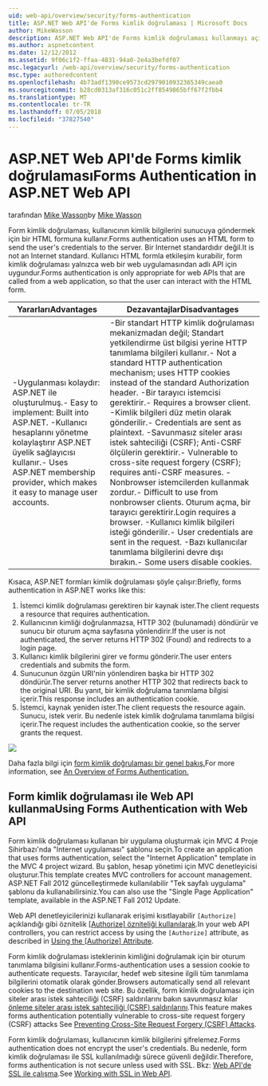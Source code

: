 ```yaml
---
uid: web-api/overview/security/forms-authentication
title: ASP.NET Web API'de Forms kimlik doğrulaması | Microsoft Docs
author: MikeWasson
description: ASP.NET Web API'de Forms kimlik doğrulaması kullanmayı açıklar.
ms.author: aspnetcontent
ms.date: 12/12/2012
ms.assetid: 9f06c1f2-ffaa-4831-94a0-2e4a3befdf07
msc.legacyurl: /web-api/overview/security/forms-authentication
msc.type: authoredcontent
ms.openlocfilehash: 4b73adf1390ce9573cd2979010932365349caea0
ms.sourcegitcommit: b28cd0313af316c051c2ff8549865bff67f2fbb4
ms.translationtype: MT
ms.contentlocale: tr-TR
ms.lasthandoff: 07/05/2018
ms.locfileid: "37827540"
---
```

<a name="forms-authentication-in-aspnet-web-api"></a><span data-ttu-id="c2760-103">ASP.NET Web API'de Forms kimlik doğrulaması</span><span class="sxs-lookup"><span data-stu-id="c2760-103">Forms Authentication in ASP.NET Web API</span></span>
====================
<span data-ttu-id="c2760-104">tarafından [Mike Wasson](https://github.com/MikeWasson)</span><span class="sxs-lookup"><span data-stu-id="c2760-104">by [Mike Wasson](https://github.com/MikeWasson)</span></span>

<span data-ttu-id="c2760-105">Form kimlik doğrulaması, kullanıcının kimlik bilgilerini sunucuya göndermek için bir HTML formuna kullanır.</span><span class="sxs-lookup"><span data-stu-id="c2760-105">Forms authentication uses an HTML form to send the user's credentials to the server.</span></span> <span data-ttu-id="c2760-106">Bir Internet standardıdır değil.</span><span class="sxs-lookup"><span data-stu-id="c2760-106">It is not an Internet standard.</span></span> <span data-ttu-id="c2760-107">Kullanıcı HTML formla etkileşim kurabilir, form kimlik doğrulaması yalnızca web bir web uygulamasından adlı API için uygundur.</span><span class="sxs-lookup"><span data-stu-id="c2760-107">Forms authentication is only appropriate for web APIs that are called from a web application, so that the user can interact with the HTML form.</span></span>

| <span data-ttu-id="c2760-108">Yararları</span><span class="sxs-lookup"><span data-stu-id="c2760-108">Advantages</span></span> | <span data-ttu-id="c2760-109">Dezavantajlar</span><span class="sxs-lookup"><span data-stu-id="c2760-109">Disadvantages</span></span> |
| --- | --- |
| <span data-ttu-id="c2760-110">-Uygulanması kolaydır: ASP.NET ile oluşturulmuş.</span><span class="sxs-lookup"><span data-stu-id="c2760-110">- Easy to implement: Built into ASP.NET.</span></span> <span data-ttu-id="c2760-111">-Kullanıcı hesaplarını yönetme kolaylaştırır ASP.NET üyelik sağlayıcısı kullanır.</span><span class="sxs-lookup"><span data-stu-id="c2760-111">- Uses ASP.NET membership provider, which makes it easy to manage user accounts.</span></span> | <span data-ttu-id="c2760-112">-Bir standart HTTP kimlik doğrulaması mekanizmadan değil; Standart yetkilendirme üst bilgisi yerine HTTP tanımlama bilgileri kullanır.</span><span class="sxs-lookup"><span data-stu-id="c2760-112">- Not a standard HTTP authentication mechanism; uses HTTP cookies instead of the standard Authorization header.</span></span> <span data-ttu-id="c2760-113">-Bir tarayıcı istemcisi gerektirir.</span><span class="sxs-lookup"><span data-stu-id="c2760-113">- Requires a browser client.</span></span> <span data-ttu-id="c2760-114">-Kimlik bilgileri düz metin olarak gönderilir.</span><span class="sxs-lookup"><span data-stu-id="c2760-114">- Credentials are sent as plaintext.</span></span> <span data-ttu-id="c2760-115">-Savunmasız siteler arası istek sahteciliği (CSRF); Anti-CSRF ölçülerin gerektirir.</span><span class="sxs-lookup"><span data-stu-id="c2760-115">- Vulnerable to cross-site request forgery (CSRF); requires anti-CSRF measures.</span></span> <span data-ttu-id="c2760-116">-Nonbrowser istemcilerden kullanmak zordur.</span><span class="sxs-lookup"><span data-stu-id="c2760-116">- Difficult to use from nonbrowser clients.</span></span> <span data-ttu-id="c2760-117">Oturum açma, bir tarayıcı gerektirir.</span><span class="sxs-lookup"><span data-stu-id="c2760-117">Login requires a browser.</span></span> <span data-ttu-id="c2760-118">-Kullanıcı kimlik bilgileri isteği gönderilir.</span><span class="sxs-lookup"><span data-stu-id="c2760-118">- User credentials are sent in the request.</span></span> <span data-ttu-id="c2760-119">-Bazı kullanıcılar tanımlama bilgilerini devre dışı bırakın.</span><span class="sxs-lookup"><span data-stu-id="c2760-119">- Some users disable cookies.</span></span> |

<span data-ttu-id="c2760-120">Kısaca, ASP.NET formları kimlik doğrulaması şöyle çalışır:</span><span class="sxs-lookup"><span data-stu-id="c2760-120">Briefly, forms authentication in ASP.NET works like this:</span></span>

1. <span data-ttu-id="c2760-121">İstemci kimlik doğrulaması gerektiren bir kaynak ister.</span><span class="sxs-lookup"><span data-stu-id="c2760-121">The client requests a resource that requires authentication.</span></span>
2. <span data-ttu-id="c2760-122">Kullanıcının kimliği doğrulanmazsa, HTTP 302 (bulunamadı) döndürür ve sunucu bir oturum açma sayfasına yönlendirir.</span><span class="sxs-lookup"><span data-stu-id="c2760-122">If the user is not authenticated, the server returns HTTP 302 (Found) and redirects to a login page.</span></span>
3. <span data-ttu-id="c2760-123">Kullanıcı kimlik bilgilerini girer ve formu gönderir.</span><span class="sxs-lookup"><span data-stu-id="c2760-123">The user enters credentials and submits the form.</span></span>
4. <span data-ttu-id="c2760-124">Sunucunun özgün URI'nin yönlendiren başka bir HTTP 302 döndürür.</span><span class="sxs-lookup"><span data-stu-id="c2760-124">The server returns another HTTP 302 that redirects back to the original URI.</span></span> <span data-ttu-id="c2760-125">Bu yanıt, bir kimlik doğrulama tanımlama bilgisi içerir.</span><span class="sxs-lookup"><span data-stu-id="c2760-125">This response includes an authentication cookie.</span></span>
5. <span data-ttu-id="c2760-126">İstemci, kaynak yeniden ister.</span><span class="sxs-lookup"><span data-stu-id="c2760-126">The client requests the resource again.</span></span> <span data-ttu-id="c2760-127">Sunucu, istek verir. Bu nedenle istek kimlik doğrulama tanımlama bilgisi içerir.</span><span class="sxs-lookup"><span data-stu-id="c2760-127">The request includes the authentication cookie, so the server grants the request.</span></span>

![](forms-authentication/_static/image1.png)

<span data-ttu-id="c2760-128">Daha fazla bilgi için [form kimlik doğrulaması bir genel bakış.](../../../web-forms/overview/older-versions-security/introduction/an-overview-of-forms-authentication-cs.md)</span><span class="sxs-lookup"><span data-stu-id="c2760-128">For more information, see [An Overview of Forms Authentication.](../../../web-forms/overview/older-versions-security/introduction/an-overview-of-forms-authentication-cs.md)</span></span>

## <a name="using-forms-authentication-with-web-api"></a><span data-ttu-id="c2760-129">Form kimlik doğrulaması ile Web API kullanma</span><span class="sxs-lookup"><span data-stu-id="c2760-129">Using Forms Authentication with Web API</span></span>

<span data-ttu-id="c2760-130">Form kimlik doğrulaması kullanan bir uygulama oluşturmak için MVC 4 Proje Sihirbazı'nda "Internet uygulaması" şablonu seçin.</span><span class="sxs-lookup"><span data-stu-id="c2760-130">To create an application that uses forms authentication, select the "Internet Application" template in the MVC 4 project wizard.</span></span> <span data-ttu-id="c2760-131">Bu şablon, hesap yönetimi için MVC denetleyicisi oluşturur.</span><span class="sxs-lookup"><span data-stu-id="c2760-131">This template creates MVC controllers for account management.</span></span> <span data-ttu-id="c2760-132">ASP.NET Fall 2012 güncelleştirmede kullanılabilir "Tek sayfalı uygulama" şablonu da kullanabilirsiniz.</span><span class="sxs-lookup"><span data-stu-id="c2760-132">You can also use the "Single Page Application" template, available in the ASP.NET Fall 2012 Update.</span></span>

<span data-ttu-id="c2760-133">Web API denetleyicilerinizi kullanarak erişimi kısıtlayabilir `[Authorize]` açıklandığı gibi öznitelik [[Authorize] özniteliği kullanılarak](authentication-and-authorization-in-aspnet-web-api.md#auth3).</span><span class="sxs-lookup"><span data-stu-id="c2760-133">In your web API controllers, you can restrict access by using the `[Authorize]` attribute, as described in [Using the [Authorize] Attribute](authentication-and-authorization-in-aspnet-web-api.md#auth3).</span></span>

<span data-ttu-id="c2760-134">Form kimlik doğrulaması isteklerinin kimliğini doğrulamak için bir oturum tanımlama bilgisini kullanır.</span><span class="sxs-lookup"><span data-stu-id="c2760-134">Forms-authentication uses a session cookie to authenticate requests.</span></span> <span data-ttu-id="c2760-135">Tarayıcılar, hedef web sitesine ilgili tüm tanımlama bilgilerini otomatik olarak gönder.</span><span class="sxs-lookup"><span data-stu-id="c2760-135">Browsers automatically send all relevant cookies to the destination web site.</span></span> <span data-ttu-id="c2760-136">Bu özellik, form kimlik doğrulaması için siteler arası istek sahteciliği (CSRF) saldırılarını bakın savunmasız kılar [önleme siteler arası istek sahteciliği (CSRF) saldırılarını](preventing-cross-site-request-forgery-csrf-attacks.md).</span><span class="sxs-lookup"><span data-stu-id="c2760-136">This feature makes forms authentication potentially vulnerable to cross-site request forgery (CSRF) attacks See [Preventing Cross-Site Request Forgery (CSRF) Attacks](preventing-cross-site-request-forgery-csrf-attacks.md).</span></span>

<span data-ttu-id="c2760-137">Form kimlik doğrulaması, kullanıcının kimlik bilgilerini şifrelemez.</span><span class="sxs-lookup"><span data-stu-id="c2760-137">Forms authentication does not encrypt the user's credentials.</span></span> <span data-ttu-id="c2760-138">Bu nedenle, form kimlik doğrulaması ile SSL kullanılmadığı sürece güvenli değildir.</span><span class="sxs-lookup"><span data-stu-id="c2760-138">Therefore, forms authentication is not secure unless used with SSL.</span></span> <span data-ttu-id="c2760-139">Bkz: [Web API'de SSL ile çalışma](working-with-ssl-in-web-api.md).</span><span class="sxs-lookup"><span data-stu-id="c2760-139">See [Working with SSL in Web API](working-with-ssl-in-web-api.md).</span></span>
